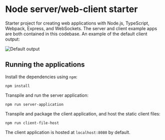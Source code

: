 # Node server/web-client starter
Starter project for creating web applications with Node.js, TypeScript, Webpack, Express, and WebSockets. The server and client example apps are both contained in this codebase. An example of the default client output:

![Default output](http://i.imgur.com/4duFHId.png)

## Running the applications

Install the dependencies using `npm`:

`npm install`

Transpile and run the server application:

`npm run server-application`

Transpile and package the client application, and host the static client files: 

`npm run client-file-host`

The client application is hosted at `localhost:8080` by default.
